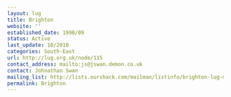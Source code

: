 ```yaml
---
layout: lug
title: Brighton
website: ''
established_date: 1998/09
status: Active
last_update: 10/2010
categories: South-East
url: http://lug.org.uk/node/115
contact_address: mailto:js@jswan.demon.co.uk
contact: Johnathan Swan
mailing_list: http://lists.ourshack.com/mailman/listinfo/brighton-lug-misc
permalink: Brighton
---
```

